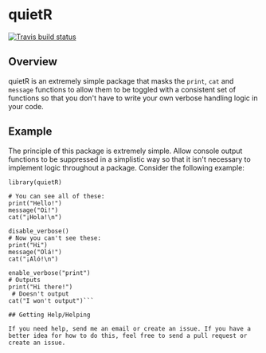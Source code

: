 # quietR

[![Travis build status](https://travis-ci.org/thomascjohnson/quietR.svg?branch=master)](https://travis-ci.org/thomascjohnson/quietR)

## Overview

quietR is an extremely simple package that masks the `print`, `cat` and `message` functions to allow them to be toggled with a consistent set of functions so that you don't have to write your own verbose handling logic in your code.

## Example

The principle of this package is extremely simple. Allow console output functions to be suppressed in a simplistic way so that it isn't necessary to implement logic throughout a package. Consider the following example:

```
library(quietR)

# You can see all of these:
print("Hello!")
message("Oi!")
cat("¡Hola!\n")

disable_verbose()
# Now you can't see these:
print("Hi")
message("Olá!")
cat("¡Aló!\n")

enable_verbose("print")
# Outputs
print("Hi there!") 
 # Doesn't output
cat("I won't output")```

## Getting Help/Helping

If you need help, send me an email or create an issue. If you have a better idea for how to do this, feel free to send a pull request or create an issue.